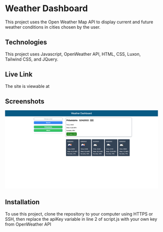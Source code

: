 # Weather Dashboard

This project uses the Open Weather Map API to display current and future weather conditions in cities chosen by the user.

## Technologies

This project uses Javascript, OpenWeather API, HTML, CSS, Luxon, Tailwind CSS, and JQuery.

## Live Link

The site is viewable at

## Screenshots

<img src="./assets/img/screenshot.png" style="width: 35rem"/>

## Installation

To use this project, clone the repository to your computer using HTTPS or SSH, then replace the apiKey variable in line 2 of script.js with your own key from OpenWeather API
